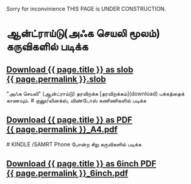 Sorry for inconvinience THIS PAGE is UNDER CONSTRUCTION.
# ஆன்ட்ராய்டு(அஃக செயலி மூலம்) கருவிகளில் படிக்க
<h2><a class="post-link" href="https://github.com/ThaniThamizhAkarathiKalanjiyam/tam_ilakiyam/raw/master/Noolkal/{{ page.permalink }}.slob" class="button button2">
Download {{ page.title }} as slob <br/> 
{{ page.permalink }}.slob
</a></h2>
"அஃக செயலி" (ஆன்ட்ராய்டு) தரவிறக்க [தரவிறக்கம்](download) பக்கத்தைக் காணவும்.
# குனூ/லினக்ஸ், விண்டோஸ் கணிணிகளில் படிக்க
<h2><a href="https://github.com/ThaniThamizhAkarathiKalanjiyam/tam_ilakiyam/raw/master/Noolkal/{{ page.permalink }}_A4.pdf" class="button button1">
Download {{ page.title }} as PDF <br/> 
{{ page.permalink }}_A4.pdf
</a></h2>
# KINDLE /SAMRT Phone போன்ற சிறு கருவிகளில் படிக்க
<h2><a href="https://github.com/ThaniThamizhAkarathiKalanjiyam/tam_ilakiyam/raw/master/Noolkal/{{ page.permalink }}_6inch.pdf" class="button button1">
Download {{ page.title }} as 6inch PDF <br/> 
{{ page.permalink }}_6inch.pdf
</a></h2>
